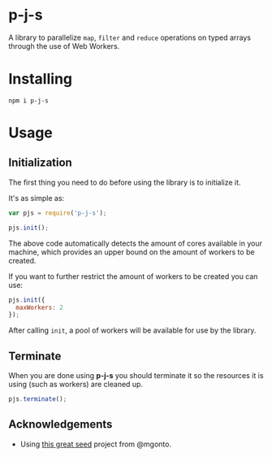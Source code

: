 p-j-s
=====
A library to parallelize `map`, `filter` and `reduce` operations on typed arrays through the use of Web Workers.

# Installing
```
npm i p-j-s
```

# Usage

## Initialization
The first thing you need to do before using the library is to initialize it.

It's as simple as:
```javascript
var pjs = require('p-j-s');

pjs.init();
```

The above code automatically detects the amount of cores available in your machine, which provides an upper bound on the amount of workers to be created.

If you want to further restrict the amount of workers to be created you can use:
```javascript
pjs.init({
  maxWorkers: 2
});
```

After calling `init`, a pool of workers will be available for use by the library.

## Terminate
When you are done using **p-j-s** you should terminate it so the resources it is using (such as workers) are cleaned up.

```javascript
pjs.terminate();
```

## Acknowledgements
* Using [this great seed](https://github.com/mgonto/gulp-browserify-library-seed) project from @mgonto.